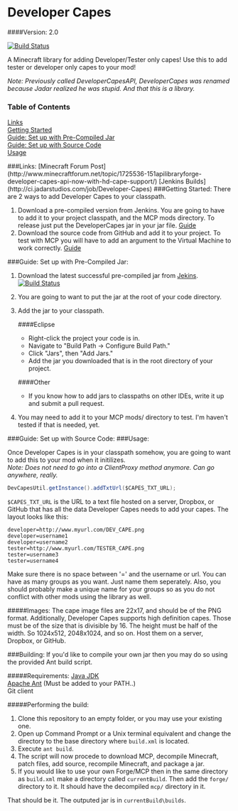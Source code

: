 Developer Capes
=============

####Version: 2.0

[![Build Status](http://ci.jadarstudios.com/job/Developer-Capes/badge/icon)](http://ci.jadarstudios.com/job/Developer-Capes/)

A Minecraft library for adding Developer/Tester only capes!
Use this to add tester or developer only capes to your mod!

*Note: Previously called DeveloperCapesAPI, DeveloperCapes was renamed because Jadar realized he was stupid. And that this is a library.*

### Table of Contents  
[Links](#links)  
[Getting Started](#gettingStarted)  
[Guide: Set up with Pre-Compiled Jar](#guideJar)  
[Guide: Set up with Source Code](#guideSourceCode)  
[Usage](#usage)  

<a name="links"/>
###Links:
[Minecraft Forum Post](http://www.minecraftforum.net/topic/1725536-151apilibraryforge-developer-capes-api-now-with-hd-cape-support/)  
[Jenkins Builds](http://ci.jadarstudios.com/job/Developer-Capes)  

<a name="gettingStarted"/>
###Getting Started:
There are 2 ways to add Developer Capes to your classpath.

1. Download a pre-compiled version from Jenkins. You are going to have to add it to your project classpath, and the MCP mods directory. To release just put the DeveloperCapes jar in your jar file. [Guide](#guideJar)
2. Download the source code from GitHub and add it to your project. To test with MCP you will have to add an argument to the Virtual Machine to work correctly.  [Guide](#guideSourceCode)

<a name="guideJar"/>
###Guide: Set up with Pre-Compiled Jar:

1. Download the latest successful pre-compiled jar from [Jekins](http://ci.jadarstudios.com/job/Developer-Capes). [![Build Status](http://ci.jadarstudios.com/job/Developer-Capes/badge/icon)](http://ci.jadarstudios.com/job/Developer-Capes/)
2. You are going to want to put the jar at the root of your code directory.
3. Add the jar to your classpath.
  
    ####Eclipse
    - Right-click the project your code is in.
    - Navigate to "Build Path -> Configure Build Path."
    - Click "Jars", then "Add Jars."
    - Add the jar you downloaded that is in the root directory of your project.
  
    ####Other
    - If you know how to add jars to classpaths on other IDEs, write it up and submit a pull request.
4. You may need to add it to your MCP mods/ directory to test. I'm haven't tested if that is needed, yet.

<a name="guideSourceCode"/>
###Guide: Set up with Source Code:

<a name="usage"/>
###Usage:

  Once Developer Capes is in your classpath somehow, you are going to want to add this to your mod when it initilizes.  
*Note: Does not need to go into a ClientProxy method anymore. Can go anywhere, really.*
```java
DevCapesUtil.getInstance().addTxtUrl($CAPES_TXT_URL);
```

`$CAPES_TXT_URL` is the URL to a text file hosted on a server, Dropbox, or GitHub that has all the data Developer Capes needs to add your capes. The layout looks like this:
```
developer=http://www.myurl.com/DEV_CAPE.png
developer=username1
developer=username2
tester=http://www.myurl.com/TESTER_CAPE.png
tester=username3
tester=username4
```
  Make sure there is no space between '=' and the username or url.
You can have as many groups as you want. Just name them seperately.
Also, you should probably make a unique name for your groups so as
you do not conflict with other mods using the library as well.

#####Images:
The cape image files are 22x17, and should be of the PNG format. Additionally, Developer Capes supports high definition capes. Those must be of the size that is divisible by 16. The height must be half of the width. So 1024x512, 2048x1024, and so on. Host them on a server, Dropbox, or GitHub. 

<a name="building"/>
###Building:
If you'd like to compile your own jar then you may do so using the provided Ant build script.

#####Requirements:
[Java JDK](http://www.oracle.com/technetwork/java/javase/downloads/index.html)  
[Apache Ant](http://ant.apache.org/) (Must be added to your PATH..)  
Git client  

#####Performing the build:
1. Clone this repository to an empty folder, or you may use your existing one.
2. Open up Command Prompt or a Unix terminal equivalent and change the directory to the base directory where `build.xml` is located.
3. Execute `ant build`.
4. The script will now procede to download MCP, decompile Minecraft, patch files, add source, recompile Minecraft, and package a jar.
5. If you would like to use your own Forge/MCP then in the same directory as `build.xml` make a directory called `currentBuild`. Then add the `forge/` directory to it. It should have the decompiled `mcp/` directory in it.

That should be it. The outputed jar is in `currentBuild\builds`.
